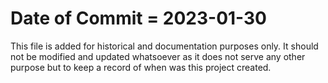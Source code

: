 # Date of Commit = 2023-01-30

This file is added for historical and documentation purposes only.
It should not be modified and updated whatsoever as it does not serve any other purpose but to keep a record of when was this project created.